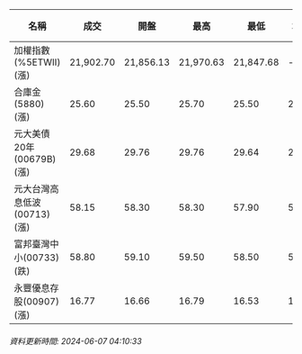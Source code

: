 | 名稱 | 成交 | 開盤 | 最高 | 最低 | 均價 | 成交金額(億) | 昨收 | 漲跌幅 | 漲跌 | 總量 | 昨量 | 振幅 |
| -------- | -------- | -------- | -------- |-------- | -------- | -------- |-------- |-------- |-------- | -------- | -------- |-------- |
|加權指數(%5ETWII) (漲)|21,902.70|21,856.13|21,970.63|21,847.68|-|4,769.73|21,484.88|1.94%|417.82|9,674,230|0|0.57%|
|合庫金(5880) (漲)|25.60|25.50|25.70|25.50|25.61|2.86|25.50|0.39%|0.10|11,163|15,161|0.78%|
|元大美債20年(00679B) (漲)|29.68|29.76|29.76|29.64|29.70|13.70|29.55|0.44%|0.13|46,120|68,499|0.41%|
|元大台灣高息低波(00713) (漲)|58.15|58.30|58.30|57.90|58.15|7.10|57.75|0.69%|0.40|12,207|9,690|0.69%|
|富邦臺灣中小(00733) (跌)|58.80|59.10|59.50|58.50|58.90|1.26|58.85|0.08%|0.05|2,142|1,693|1.70%|
|永豐優息存股(00907) (漲)|16.77|16.66|16.79|16.53|16.69|0.589|16.47|1.82%|0.30|3,531|5,323|1.58%|
###### 資料更新時間: 2024-06-07 04:10:33